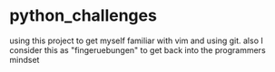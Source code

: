 # python_challenges
using this project to get myself familiar with vim and using git. also I consider this as "fingeruebungen" to get back into the programmers mindset
